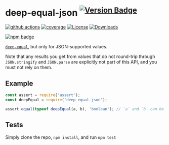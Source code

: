 # deep-equal-json <sup>[![Version Badge][npm-version-svg]][package-url]</sup>

[![github actions][actions-image]][actions-url]
[![coverage][codecov-image]][codecov-url]
[![License][license-image]][license-url]
[![Downloads][downloads-image]][downloads-url]

[![npm badge][npm-badge-png]][package-url]

[`deep-equal`](https://npmjs.com/deep-equal), but only for JSON-supported values.

Note that any results you get from values that do not round-trip through `JSON.stringify` and `JSON.parse` are explicitly not part of this API, and you must not rely on them.

## Example

```js
const assert = require('assert');
const deepEqual = require('deep-equal-json');

assert.equal(typeof deepEqual(a, b), 'boolean'); // `a` and `b` can be anything that roundtrips with JSON
```

## Tests
Simply clone the repo, `npm install`, and run `npm test`

[package-url]: https://npmjs.org/package/deep-equal-json
[npm-version-svg]: https://versionbadg.es/inspect-js/deep-equal-json.svg
[deps-svg]: https://david-dm.org/inspect-js/deep-equal-json.svg
[deps-url]: https://david-dm.org/inspect-js/deep-equal-json
[dev-deps-svg]: https://david-dm.org/inspect-js/deep-equal-json/dev-status.svg
[dev-deps-url]: https://david-dm.org/inspect-js/deep-equal-json#info=devDependencies
[npm-badge-png]: https://nodei.co/npm/deep-equal-json.png?downloads=true&stars=true
[license-image]: https://img.shields.io/npm/l/deep-equal-json.svg
[license-url]: LICENSE
[downloads-image]: https://img.shields.io/npm/dm/deep-equal-json.svg
[downloads-url]: https://npm-stat.com/charts.html?package=deep-equal-json
[codecov-image]: https://codecov.io/gh/inspect-js/deep-equal-json/branch/main/graphs/badge.svg
[codecov-url]: https://app.codecov.io/gh/inspect-js/deep-equal-json/
[actions-image]: https://img.shields.io/endpoint?url=https://github-actions-badge-u3jn4tfpocch.runkit.sh/inspect-js/deep-equal-json
[actions-url]: https://github.com/inspect-js/deep-equal-json/actions
